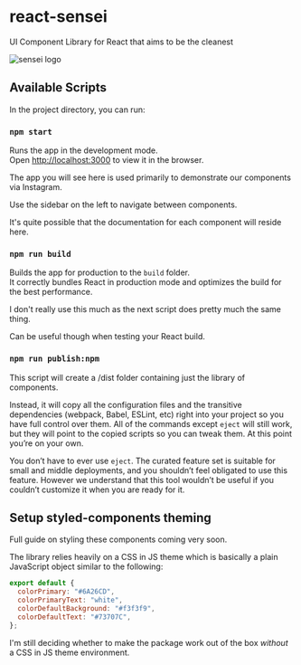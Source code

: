 # react-sensei

UI Component Library for React that aims to be the cleanest

![sensei logo](https://cdn.jsdelivr.net/gh/frontend-joe/assets@main/sensei6.png)

## Available Scripts

In the project directory, you can run:

### `npm start`

Runs the app in the development mode.\
Open [http://localhost:3000](http://localhost:3000) to view it in the browser.

The app you will see here is used primarily to demonstrate our components via
Instagram.

Use the sidebar on the left to navigate between components.

It's quite possible that the documentation for each component will reside here.

### `npm run build`

Builds the app for production to the `build` folder.\
It correctly bundles React in production mode and optimizes the build for the best performance.

I don't really use this much as the next script does pretty much the same thing.

Can be useful though when testing your React build.

### `npm run publish:npm`

This script will create a /dist folder containing just the library of components.

Instead, it will copy all the configuration files and the transitive dependencies (webpack, Babel, ESLint, etc) right into your project so you have full control over them. All of the commands except `eject` will still work, but they will point to the copied scripts so you can tweak them. At this point you’re on your own.

You don’t have to ever use `eject`. The curated feature set is suitable for small and middle deployments, and you shouldn’t feel obligated to use this feature. However we understand that this tool wouldn’t be useful if you couldn’t customize it when you are ready for it.

## Setup styled-components theming

Full guide on styling these components coming very soon.

The library relies heavily on a CSS in JS theme which is basically a plain JavaScript object similar to the following:

```javascript
export default {
  colorPrimary: "#6A26CD",
  colorPrimaryText: "white",
  colorDefaultBackground: "#f3f3f9",
  colorDefaultText: "#73707C",
};
```

I'm still deciding whether to make the package work out of the box _without_ a CSS in JS theme environment.
